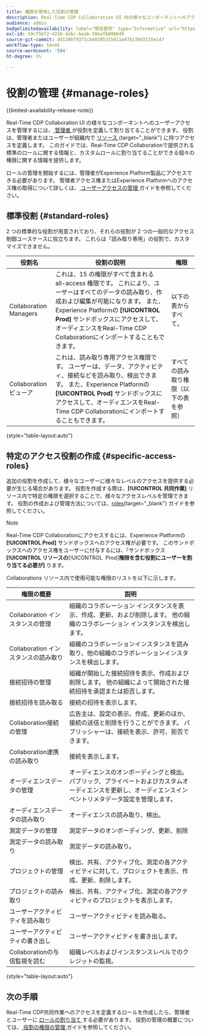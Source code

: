 ```yaml
---
title: 権限を使用した役割の管理
description: Real-Time CDP Collaboration UI 内の様々なコンポーネントへのアクセスを提供する、使用可能なすべてのロールリソースを理解します。
audience: admin
badgelimitedavailability: label="限定提供" type="Informative" url="https://helpx.adobe.com/jp/legal/product-descriptions/real-time-customer-data-platform-collaboration.html newtab=true"
exl-id: 59cf5bf2-421b-4ebc-beab-30eafb098649
source-git-commit: dd1386f9371cb40285315d11e07b139d3115e147
workflow-type: tm+mt
source-wordcount: '584'
ht-degree: 1%

---
```


# 役割の管理 {#manage-roles}

{{limited-availability-release-note}}

Real-Time CDP Collaboration UI の様々なコンポーネントへのユーザーアクセスを管理するには、[ 管理者 ](./manage-user-access.md#system-admin-gain-access) が役割を定義して割り当てることができます。 役割は、管理者またはユーザーが組織内で [ リソース ](https://experienceleague.adobe.com/ja/docs/experience-platform/access-control/home#permissions){target="_blank"} に持つアクセスを定義します。 このガイドでは、Real-Time CDP Collaborationで提供される標準のロールに関する情報と、カスタムロールに割り当てることができる個々の権限に関する情報を提供します。

ロールの管理を開始するには、管理者がExperience Platform製品にアクセスできる必要があります。 管理者アクセス権またはExperience Platformへのアクセス権の取得について詳しくは、[ ユーザーアクセスの管理 ](./manage-user-access.md#manage-user-access-through-permissions) ガイドを参照してください。

## 標準役割 {#standard-roles}

2 つの標準的な役割が用意されており、それらの役割が 2 つの一般的なアクセス制御ユースケースに役立ちます。 これらは「読み取り専用」の役割で、カスタマイズできません。

| 役割名 | 役割の説明 | 権限 |
| --- | --- | --- | 
| Collaboration Managers | これは、15 の権限がすべて含まれる all-access 権限です。 これにより、ユーザーはすべてのデータの読み取り、作成および編集が可能になります。 また、Experience Platformの **[!UICONTROL Prod]** サンドボックスにアクセスして、オーディエンスをReal-Time CDP Collaborationにインポートすることもできます。 | 以下の表からすべて。 |
| Collaboration ビューア | これは、読み取り専用アクセス権限です。 ユーザーは、データ、アクティビティ、接続などを読み取り、検出できます。 また、Experience Platformの **[!UICONTROL Prod]** サンドボックスにアクセスして、オーディエンスをReal-Time CDP Collaborationにインポートすることもできます。 | すべての読み取り権限（以下の表を参照） |

{style="table-layout:auto"}

## 特定のアクセス役割の作成 {#specific-access-roles}

追加の役割を作成して、様々なユーザーに様々なレベルのアクセスを提供する必要が生じる場合があります。 役割を作成する際は、**[!UICONTROL 共同作業]** リソース内で特定の権限を選択することで、様々なアクセスレベルを管理できます。 役割の作成および管理方法については、[roles](https://experienceleague.adobe.com/ja/docs/experience-platform/access-control/abac/permissions-ui/roles#create-new-role){target="_blank"} ガイドを参照してください。

>[!NOTE]
> Real-Time CDP Collaborationにアクセスするには、Experience Platformの **[!UICONTROL Prod]** サンドボックスへのアクセス権が必要です。 このサンドボックスへのアクセス権をユーザーに付与するには、「サンドボックス **[!UICONTROL リソースの**&#x200B;[!UICONTROL &#x200B; Prod &#x200B;]&#x200B;**権限を含む役割にユーザーを割り当てる必要が]** ります。

Collaborations リソース内で使用可能な権限のリストを以下に示します。

| 権限の概要 | 説明 |
| --- | --- |
| Collaboration インスタンスの管理 | 組織のコラボレーション インスタンスを表示、作成、更新、および削除します。 他の組織のコラボレーション インスタンスを検出します。 |
| Collaboration インスタンスの読み取り | 組織のコラボレーションインスタンスを読み取り、他の組織のコラボレーションインスタンスを検出します。 |
| 接続招待の管理 | 組織が開始した接続招待を表示、作成および削除します。 他の組織によって開始された接続招待を承認または拒否します。 |
| 接続招待を読み取る | 接続の招待を表示します。 |
| Collaboration接続の管理 | 広告主は、設定の表示、作成、更新のほか、接続の送信と削除を行うことができます。 パブリッシャーは、接続を表示、許可、拒否できます。 |
| Collaboration連携の読み取り | 接続を表示します。 |
| オーディエンスデータの管理 | オーディエンスのオンボーディングと検出。 パブリック、プライベートおよびカスタムオーディエンスを更新し、オーディエンスインベントリメタデータ設定を管理します。 |
| オーディエンスデータの読み取り | オーディエンスの読み取り、検出。 |
| 測定データの管理 | 測定データのオンボーディング、更新、削除 |
| 測定データの読み取り | 測定データの読み取り。 |
| プロジェクトの管理 | 検出、共有、アクティブ化、測定の各アクティビティに対して、プロジェクトを表示、作成、更新、削除します。 |
| プロジェクトの読み取り | 検出、共有、アクティブ化、測定の各アクティビティのプロジェクトを表示します。 |
| ユーザーアクティビティを読み取り | ユーザーアクティビティを読み取る。 |
| ユーザーアクティビティの書き出し | ユーザーアクティビティを書き出します。 |
| Collaborationの与信監視を読む | 組織レベルおよびインスタンスレベルでのクレジットの監視。 |

{style="table-layout:auto"}

## 次の手順

Real-Time CDP共同作業へのアクセスを定義するロールを作成したら、管理者とユーザーに [ ロールの割り当て ](./manage-user-access.md#assign-a-role) する必要があります。 役割の管理の概要については、[ 役割の権限の管理 ](https://experienceleague.adobe.com/ja/docs/experience-platform/access-control/abac/permissions-ui/permissions) ガイドを参照してください。
